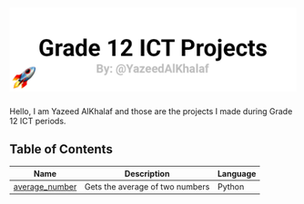# ![grade_12_ict_projects_banner](https://raw.githubusercontent.com/YazeedAlKhalaf/grade_12_ict_projects/main/readme_images/grade_12_ict_projects_banner.png)

Hello, I am Yazeed AlKhalaf and those are the projects I made during Grade 12 ICT periods.

## Table of Contents

| Name                                                                                               | Description                     | Language |
| -------------------------------------------------------------------------------------------------- | ------------------------------- | -------- |
| [average_number](https://github.com/YazeedAlKhalaf/grade_12_ict_projects/tree/main/average_number) | Gets the average of two numbers | Python   |

